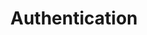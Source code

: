 ---
image: /![API Image](/images/logo.png){:class="img-responsive"}
title: Authentication
position: 1.03
description: You must authenticate before you can get data by using the API.
content_markdown: |-
  ###### The Technopedia Version 6 API uses OAuth for authentication. To authenticate in a new session, you pass the API key in the request header. The API key is provided by Flexera Technopedia support.

  In the following examples, an API key example is used in a cURL example and with the Posman API client. The API key example: `Bearer b93477a9-054b-4878-a16f-d7f5d1f27a7a` is used in both examples.
  <br>
  The following example shows where you add the API key in a cURL request:<br>
  <br>
  `curl -G -H "Authorization: Bearer b93477a9-054b-4878-a16f-d7f5d1f27a7a" "https://v6.technopedia.com/tql" --data-urlencode "q=MATCH (s:SOFTWARE_PRODUCT) RETURN s.title"`<br>
  

   {: .success}

  Use the `--data-urlencode` option in the cURL command to encode spaces.<br>
  
  The following example shows how you add the API key to the header of a GET request in Postman:<br>
  <br>
  ![API Image](/images/bearer_token.png){: .img-responsive}<br>
left_code_blocks:
  - code_block: |-
      curl -G -H "Authorization: Bearer b93477a9-054b-4878-a16f-d7f5d1f27a7a" "https://v6.technopedia.com/tql" --data-urlencode "q=MATCH (s:SOFTWARE_PRODUCT) RETURN s.title"

      curl -G -H "Authorization: Bearer b93477a9-054b-4878-a16f-d7f5d1f27a7a" "https://v6.technopedia.com/tql" --data-urlencode "q=MATCH (n:SOFTWARE_PRODUCT) WHERE n.title = "PDF Converter" RETURN n
    title: cURL examples
    language: bash
right_code_blocks:
  - code_block: |2-
      {
        "id": 3,
        "status": "deleted"
      }
    title: Response
    language: json
  - code_block: |2-
      {
        "error": true,
        "message": "Book doesn't exist"
      }
    title: Error
    language: json
---